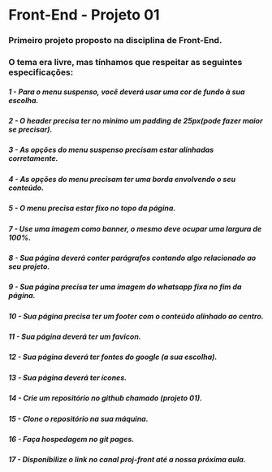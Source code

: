 # Front-End - Projeto 01

### Primeiro projeto proposto na disciplina de Front-End. 

### O tema era livre, mas tínhamos que respeitar as seguintes especificações:



##### 1 - Para o menu suspenso, você deverá usar uma cor de fundo à sua escolha.
##### 2 - O header precisa ter no mínimo um padding de 25px(pode fazer maior se precisar).
##### 3 - As opções do menu suspenso precisam estar alinhadas corretamente.
##### 4 - As opções do menu precisam ter uma borda envolvendo o seu conteúdo.
##### 5 - O menu precisa estar fixo no topo da página.
##### 7 - Use uma imagem como banner, o mesmo deve ocupar uma largura de 100%.
##### 8 - Sua página deverá conter parágrafos contando algo relacionado ao seu projeto.
##### 9 - Sua página precisa ter uma imagem do whatsapp fixa no fim da página.
##### 10 - Sua página precisa ter um footer com o conteúdo alinhado ao centro.
##### 11 - Sua página deverá ter um favicon.
##### 12 - Sua página deverá ter fontes do google (a sua escolha).
##### 13 - Sua página deverá ter ícones.
##### 14 - Crie um repositório no github chamado (projeto 01).
##### 15 - Clone o repositório na sua máquina.
##### 16 - Faça hospedagem no git pages.
##### 17 - Disponibilize o link no canal proj-front até a nossa próxima aula.

